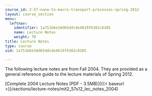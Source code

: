 ```yaml
---
course_id: 2-57-nano-to-macro-transport-processes-spring-2012
layout: course_section
menu:
  leftnav:
    identifier: 1a751b6e10d65ddcde4619f6302c0105
    name: Lecture Notes
    weight: 70
title: Lecture Notes
type: course
uid: 1a751b6e10d65ddcde4619f6302c0105

---
```


The following lecture notes are from Fall 2004. They are provided as a general reference guide to the lecture materials of Spring 2012.

[Complete 2004 Lecture Notes (PDF - 3.5MB)]({{< baseurl >}}/sections/lecture-notes/mit2_57s12_lec_notes_2004)
